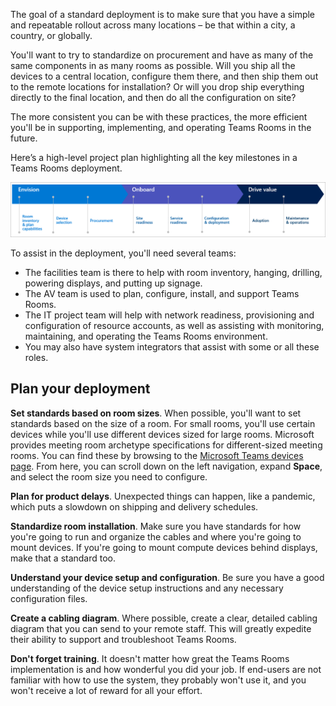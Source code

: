 The goal of a standard deployment is to make sure that you have a simple and repeatable rollout across many locations – be that within a city, a country, or globally.

You'll want to try to standardize on procurement and have as many of the same components in as many rooms as possible. Will you ship all the devices to a central location, configure them there, and then ship them out to the remote locations for installation? Or will you drop ship everything directly to the final location, and then do all the configuration on site?

The more consistent you can be with these practices, the more efficient you'll be in supporting, implementing, and operating Teams Rooms in the future.

Here’s a high-level project plan highlighting all the key milestones in a Teams Rooms deployment. 

![Deployment key milestones](../media/deployment-key-milestones.png)

To assist in the deployment, you'll need several teams:

- The facilities team is there to help with room inventory, hanging, drilling, powering displays, and putting up signage.
- The AV team is used to plan, configure, install, and support Teams Rooms.
- The IT project team will help with network readiness, provisioning and configuration of resource accounts, as well as assisting with monitoring, maintaining, and operating the Teams Rooms environment.
- You may also have system integrators that assist with some or all these roles.

## Plan your deployment

**Set standards based on room sizes**. When possible, you'll want to set standards based on the size of a room. For small rooms, you'll use certain devices while you'll use different devices sized for large rooms. Microsoft provides meeting room archetype specifications for different-sized meeting rooms. You can find these by browsing to the [Microsoft Teams devices page](https://www.microsoft.com/microsoft-365/microsoft-teams/across-devices/devices/category?devicetype=20?azure-portal=true). From here, you can scroll down on the left navigation, expand **Space**, and select the room size you need to configure.
 
**Plan for product delays**. Unexpected things can happen, like a pandemic, which puts a slowdown on shipping and delivery schedules.

**Standardize room installation**. Make sure you have standards for how you're going to run and organize the cables and where you're going to mount devices. If you're going to mount compute devices behind displays, make that a standard too.

**Understand your device setup and configuration**. Be sure you have a good understanding of the device setup instructions and any necessary configuration files.

**Create a cabling diagram**. Where possible, create a clear, detailed cabling diagram that you can send to your remote staff. This will greatly expedite their ability to support and troubleshoot Teams Rooms.

**Don't forget training**. It doesn't matter how great the Teams Rooms implementation is and how wonderful you did your job. If end-users are not familiar with how to use the system, they probably won't use it, and you won't receive a lot of reward for all your effort.
